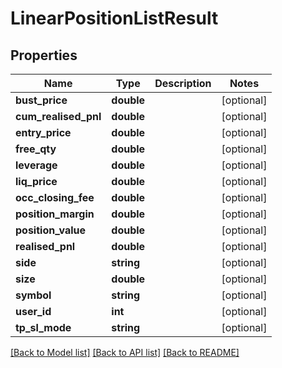 # LinearPositionListResult

## Properties
Name | Type | Description | Notes
------------ | ------------- | ------------- | -------------
**bust_price** | **double** |  | [optional] 
**cum_realised_pnl** | **double** |  | [optional] 
**entry_price** | **double** |  | [optional] 
**free_qty** | **double** |  | [optional] 
**leverage** | **double** |  | [optional] 
**liq_price** | **double** |  | [optional] 
**occ_closing_fee** | **double** |  | [optional] 
**position_margin** | **double** |  | [optional] 
**position_value** | **double** |  | [optional] 
**realised_pnl** | **double** |  | [optional] 
**side** | **string** |  | [optional] 
**size** | **double** |  | [optional] 
**symbol** | **string** |  | [optional] 
**user_id** | **int** |  | [optional] 
**tp_sl_mode** | **string** |  | [optional] 

[[Back to Model list]](../README.md#documentation-for-models) [[Back to API list]](../README.md#documentation-for-api-endpoints) [[Back to README]](../README.md)


